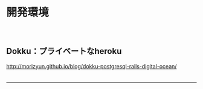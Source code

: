 
# 開発環境
　  
## Dokku：プライベートなheroku
http://morizyun.github.io/blog/dokku-postgresql-rails-digital-ocean/  
　  
- - - 
　  

